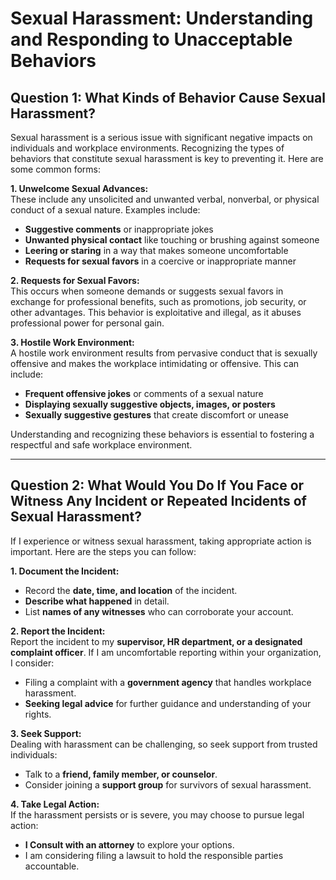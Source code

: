 # Sexual Harassment: Understanding and Responding to Unacceptable Behaviors

## Question 1: What Kinds of Behavior Cause Sexual Harassment?

Sexual harassment is a serious issue with significant negative impacts on individuals and workplace environments. Recognizing the types of behaviors that constitute sexual harassment is key to preventing it. Here are some common forms:

**1. Unwelcome Sexual Advances:**  
These include any unsolicited and unwanted verbal, nonverbal, or physical conduct of a sexual nature. Examples include:
   - **Suggestive comments** or inappropriate jokes
   - **Unwanted physical contact** like touching or brushing against someone
   - **Leering or staring** in a way that makes someone uncomfortable
   - **Requests for sexual favors** in a coercive or inappropriate manner

**2. Requests for Sexual Favors:**  
This occurs when someone demands or suggests sexual favors in exchange for professional benefits, such as promotions, job security, or other advantages. This behavior is exploitative and illegal, as it abuses professional power for personal gain.

**3. Hostile Work Environment:**  
A hostile work environment results from pervasive conduct that is sexually offensive and makes the workplace intimidating or offensive. This can include:
   - **Frequent offensive jokes** or comments of a sexual nature
   - **Displaying sexually suggestive objects, images, or posters**
   - **Sexually suggestive gestures** that create discomfort or unease

Understanding and recognizing these behaviors is essential to fostering a respectful and safe workplace environment.

---

## Question 2: What Would You Do If You Face or Witness Any Incident or Repeated Incidents of Sexual Harassment?

If I experience or witness sexual harassment, taking appropriate action is important. Here are the steps you can follow:

**1. Document the Incident:**  
   - Record the **date, time, and location** of the incident.
   - **Describe what happened** in detail.
   - List **names of any witnesses** who can corroborate your account.

**2. Report the Incident:**  
Report the incident to my **supervisor, HR department, or a designated complaint officer**. If I am uncomfortable reporting within your organization, I consider:
   - Filing a complaint with a **government agency** that handles workplace harassment.
   - **Seeking legal advice** for further guidance and understanding of your rights.

**3. Seek Support:**  
Dealing with harassment can be challenging, so seek support from trusted individuals:
   - Talk to a **friend, family member, or counselor**.
   - Consider joining a **support group** for survivors of sexual harassment.

**4. Take Legal Action:**  
If the harassment persists or is severe, you may choose to pursue legal action:
   - **I Consult with an attorney** to explore your options.
   - I am considering filing a lawsuit to hold the responsible parties accountable.
